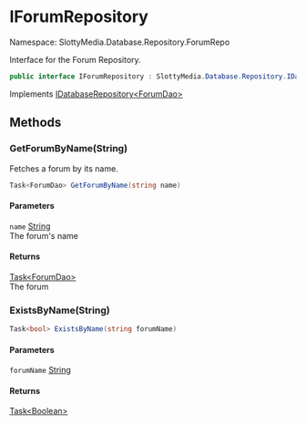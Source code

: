 # IForumRepository

Namespace: SlottyMedia.Database.Repository.ForumRepo

Interface for the Forum Repository.

```csharp
public interface IForumRepository : SlottyMedia.Database.Repository.IDatabaseRepository`1[[SlottyMedia.Database.Daos.ForumDao, SlottyMedia.Database, Version=1.0.0.0, Culture=neutral, PublicKeyToken=null]]
```

Implements [IDatabaseRepository&lt;ForumDao&gt;](./slottymedia.database.repository.idatabaserepository-1.md)

## Methods

### **GetForumByName(String)**

Fetches a forum by its name.

```csharp
Task<ForumDao> GetForumByName(string name)
```

#### Parameters

`name` [String](https://docs.microsoft.com/en-us/dotnet/api/system.string)<br>
The forum's name

#### Returns

[Task&lt;ForumDao&gt;](https://docs.microsoft.com/en-us/dotnet/api/system.threading.tasks.task-1)<br>
The forum

### **ExistsByName(String)**

```csharp
Task<bool> ExistsByName(string forumName)
```

#### Parameters

`forumName` [String](https://docs.microsoft.com/en-us/dotnet/api/system.string)<br>

#### Returns

[Task&lt;Boolean&gt;](https://docs.microsoft.com/en-us/dotnet/api/system.threading.tasks.task-1)<br>
